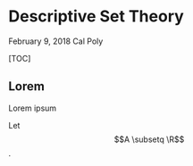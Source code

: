 # Descriptive Set Theory
February 9, 2018
Cal Poly

[TOC]

## Lorem
Lorem ipsum

Let $$A \subsetq \R$$.
